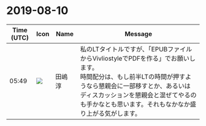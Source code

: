 # 2019-08-10

|Time (UTC)|Icon|Name|Message|
|---|---|---|---|
|05:49|![](https://secure.gravatar.com/avatar/698cc14290c3976fdd9f0a23494b87c1.jpg?s=72&d=https%3A%2F%2Fa.slack-edge.com%2Fdf10d%2Fimg%2Favatars%2Fava_0018-72.png)|田嶋　淳|私のLTタイトルですが、「EPUBファイルからVivliostyleでPDFを作る」でお願いします。<br>時間配分は、もし前半LTの時間が押すようなら懇親会に一部移すとか、あるいはディスカッションを懇親会と混ぜてやるのも手かなとも思います。それもなかなか盛り上がる気がします。|
